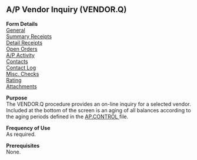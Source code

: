 ##  A/P Vendor Inquiry (VENDOR.Q)

<PageHeader />

**Form Details**  
[ General ](VENDOR-Q-1/README.md)   
[ Summary Receipts ](VENDOR-Q-2/README.md)   
[ Detail Receipts ](VENDOR-Q-3/README.md)   
[ Open Orders ](VENDOR-Q-4/README.md)   
[ A/P Activity ](VENDOR-Q-5/README.md)   
[ Contacts ](VENDOR-Q-6/README.md)   
[ Contact Log ](VENDOR-Q-7/README.md)   
[ Misc. Checks ](VENDOR-Q-8/README.md)   
[ Rating ](VENDOR-Q-9/README.md)   
[ Attachments ](VENDOR-Q-10/README.md)   

**Purpose**  
The VENDOR.Q procedure provides an on-line inquiry for a selected vendor. Included at the bottom of the screen is an aging of all balances according to the aging periods defined in the [ AP.CONTROL ](../../../../rover/AP-OVERVIEW/AP-ENTRY/AP-E/CHECKS-E/AP-CONTROL) file. 

**Frequency of Use**  
As required.

**Prerequisites**  
None.

<badge text= "Version 8.10.57" vertical="middle" />

<PageFooter />
